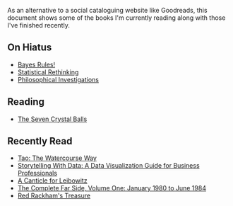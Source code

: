 As an alternative to a social cataloguing website like Goodreads, this 
document shows some of the books I'm currently reading along with those I've 
finished recently.

##  On Hiatus 
 
  - [Bayes Rules!](https://www.librarything.com/work/28029572)
 - [Statistical Rethinking](https://www.librarything.com/work/16955083)
 - [Philosophical Investigations](https://www.librarything.com/work/25218) 

##  Reading 
 
  - [The Seven Crystal Balls](https://www.librarything.com/work/7956) 

##  Recently Read 
 
  - [Tao: The Watercourse Way](https://www.librarything.com/work/11328)
 - [Storytelling With Data: A Data Visualization Guide for Business Professionals](https://www.librarything.com/work/16714111/)
 - [A Canticle for Leibowitz](https://www.librarything.com/work/48053)
 - [The Complete Far Side, Volume One: January 1980 to June 1984](https://www.librarything.com/work/58291)
 - [Red Rackham's Treasure](https://www.librarything.com/work/7758) 
